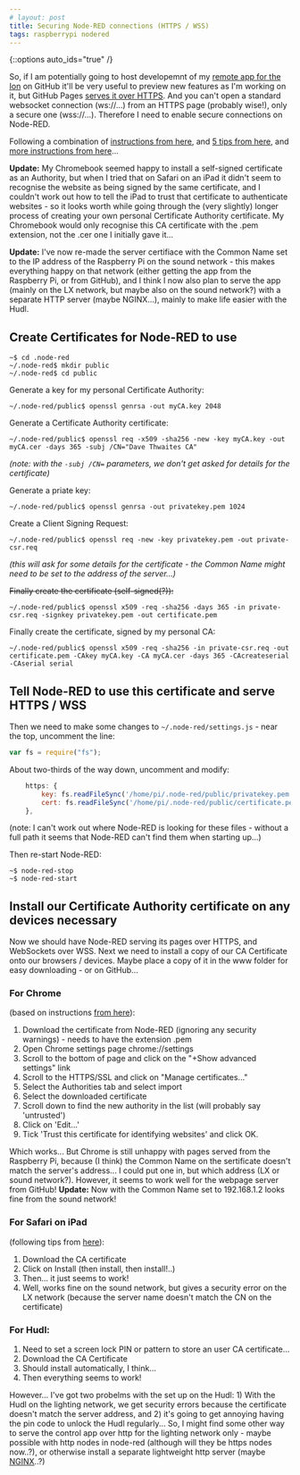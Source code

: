 ```yaml
---
# layout: post
title: Securing Node-RED connections (HTTPS / WSS)
tags: raspberrypi nodered
---
```

{::options auto_ids="true" /}

So, if I am potentially going to host developemnt of my [remote app for the Ion](https://github.com/DaveThw/EOSRemote) on GitHub it'll be very useful to preview new features as I'm working on it, but GitHub Pages [serves it over HTTPS](https://davethw.github.io/EOSRemote/).  And you can't open a standard websocket connection (ws://...) from an HTTPS page (probably wise!), only a secure one (wss://...).  Therefore I need to enable secure connections on Node-RED.

Following a combination of [instructions from here](http://industrialinternet.co.uk/node-red/adding-https-ssl-to-node-red/), and [5 tips from here](http://blog.httpwatch.com/2013/12/12/five-tips-for-using-self-signed-ssl-certificates-with-ios/), and [more instructions from here](https://www.hardill.me.uk/wordpress/2015/05/11/securing-node-red/)...

**Update:** My Chromebook seemed happy to install a self-signed certificate as an Authority, but when I tried that on Safari on an iPad it didn't seem to recognise the website as being signed by the same certificate, and I couldn't work out how to tell the iPad to trust that certificate to authenticate websites - so it looks worth while going through the (very slightly) longer process of creating your own personal Certificate Authority certificate.  My Chromebook would only recognise this CA certificate with the .pem extension, not the .cer one I initially gave it...

**Update:** I've now re-made the server certifiace with the Common Name set to the IP address of the Raspberry Pi on the sound network - this makes everything happy on that network (either getting the app from the Raspberry Pi, or from GitHub), and I think I now also plan to serve the app (mainly on the LX network, but maybe also on the sound network?) with a separate HTTP server (maybe NGINX...), mainly to make life easier with the Hudl.

## Create Certificates for Node-RED to use

```shell
~$ cd .node-red
~/.node-red$ mkdir public
~/.node-red$ cd public
```
Generate a key for my personal Certificate Authority:
```shell
~/.node-red/public$ openssl genrsa -out myCA.key 2048
```
Generate a Certificate Authority certificate:
```shell
~/.node-red/public$ openssl req -x509 -sha256 -new -key myCA.key -out myCA.cer -days 365 -subj /CN="Dave Thwaites CA"
```
*(note: with the `-subj /CN=` parameters, we don't get asked for details for the certificate)*

Generate a priate key:
```shell
~/.node-red/public$ openssl genrsa -out privatekey.pem 1024
```
Create a Client Signing Request:
```shell
~/.node-red/public$ openssl req -new -key privatekey.pem -out private-csr.req
```
*(this will ask for some details for the certificate - the Common Name might need to be set to the address of the server...)*

~~Finally create the certificate (self-signed(?)):~~
```shell
~/.node-red/public$ openssl x509 -req -sha256 -days 365 -in private-csr.req -signkey privatekey.pem -out certificate.pem
```
Finally create the certificate, signed by my personal CA:
```shell
~/.node-red/public$ openssl x509 -req -sha256 -in private-csr.req -out certificate.pem -CAkey myCA.key -CA myCA.cer -days 365 -CAcreateserial -CAserial serial
```

## Tell Node-RED to use this certificate and serve HTTPS / WSS

Then we need to make some changes to `~/.node-red/settings.js` - near the top, uncomment the line:
```javascript
var fs = require("fs");
```
About two-thirds of the way down, uncomment and modify:
```javascript
    https: {
        key: fs.readFileSync('/home/pi/.node-red/public/privatekey.pem'),
        cert: fs.readFileSync('/home/pi/.node-red/public/certificate.pem')
    },
```
(note: I can't work out where Node-RED is looking for these files - without a full path it seems that Node-RED can't find them when starting up...)

Then re-start Node-RED:
```shell
~$ node-red-stop
~$ node-red-start
```

## Install our Certificate Authority certificate on any devices necessary

Now we should have Node-RED serving its pages over HTTPS, and WebSockets over WSS.  Next we need to install a copy of our CA Certificate onto our browsers / devices.  Maybe place a copy of it in the www folder for easy downloading - or on GitHub...

### For Chrome
(based on instructions [from here](https://www.hardill.me.uk/wordpress/2015/05/11/securing-node-red/#attachment_2086)):

1. Download the certificate from Node-RED (ignoring any security warnings) - needs to have the extension .pem
1. Open Chrome settings page chrome://settings
2. Scroll to the bottom of page and click on the "+Show advanced settings" link
3. Scroll to the HTTPS/SSL and click on "Manage certificates..."
4. Select the Authorities tab and select import
5. Select the downloaded certificate
6. Scroll down to find the new authority in the list (will probably say 'untrusted')
7. Click on 'Edit...'
8. Tick 'Trust this certificate for identifying websites' and click OK.

Which works...  But Chrome is still unhappy with pages served from the Raspberry Pi, because (I think) the Common Name on the sertificate doesn't match the server's address...  I could put one in, but which address (LX or sound network?).  However, it seems to work well for the webpage server from GitHub!  **Update:** Now with the Common Name set to 192.168.1.2 looks fine from the sound network!

### For Safari on iPad
(following tips from [here](http://blog.httpwatch.com/2013/12/12/five-tips-for-using-self-signed-ssl-certificates-with-ios/)):

1. Download the CA certificate
2. Click on Install (then install, then install!..)
3. Then... it just seems to work!
4. Well, works fine on the sound network, but gives a security error on the LX network (because the server name doesn't match the CN on the certificate)

### For Hudl:

1. Need to set a screen lock PIN or pattern to store an user CA certificate...
2. Download the CA Certificate
3. Should install automatically, I think...
4. Then everything seems to work!

However... I've got two probelms with the set up on the Hudl: 1) With the Hudl on the lighting network, we get security errors because the certificate doesn't match the server address, and 2) it's going to get annoying having the pin code to unlock the Hudl regularly...  So, I might find some other way to serve the control app over http for the lighting network only - maybe possible with http nodes in node-red (although will they be https nodes now..?), or otherwise install a separate lightweight http server (maybe [NGINX](https://www.raspberrypi.org/documentation/remote-access/web-server/nginx.md)..?)

